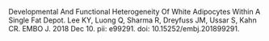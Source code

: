 ---
---

Developmental And Functional Heterogeneity Of White Adipocytes Within A Single Fat Depot. Lee KY, Luong Q, Sharma R, Dreyfuss JM, Ussar S, Kahn CR. EMBO J. 2018 Dec 10. pii: e99291. doi: 10.15252/embj.201899291.